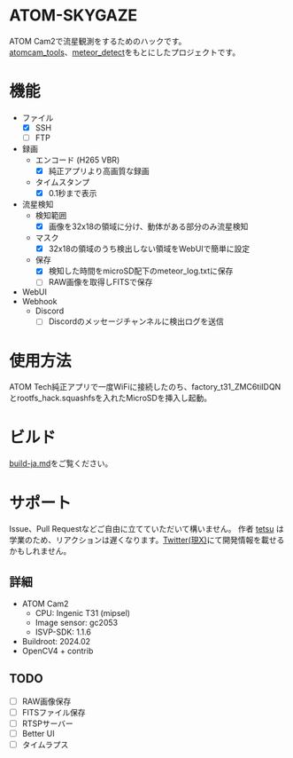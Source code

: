 # ATOM-SKYGAZE
ATOM Cam2で流星観測をするためのハックです。<br>
[atomcam_tools](https://github.com/mnakada/atomcam_tools)、[meteor_detect](https://github.com/kin-hasegawa/meteor-detect)をもとにしたプロジェクトです。

# 機能
 - ファイル
    - [x] SSH
    - [ ] FTP
 - 録画
    - エンコード (H265 VBR)
      - [x] 純正アプリより高画質な録画
    - タイムスタンプ 
      - [x] 0.1秒まで表示
 - 流星検知
    - 検知範囲
      - [x] 画像を32x18の領域に分け、動体がある部分のみ流星検知
    - マスク
      - [x] 32x18の領域のうち検出しない領域をWebUIで簡単に設定
    - 保存
      - [x] 検知した時間をmicroSD配下のmeteor_log.txtに保存
      - [ ] RAW画像を取得しFITSで保存
 - WebUI
 - Webhook
   - Discord
     - [ ] Discordのメッセージチャンネルに検出ログを送信

# 使用方法
ATOM Tech純正アプリで一度WiFiに接続したのち、factory_t31_ZMC6tiIDQNとrootfs_hack.squashfsを入れたMicroSDを挿入し起動。

# ビルド
[build-ja.md](./build-ja.md)をご覧ください。

# サポート
Issue、Pull Requestなどご自由に立てていただいて構いません。
作者 [tetsu](https://github.com/360tetsu360) は学業のため、リアクションは遅くなります。[Twitter(現X)](https://twitter.com/tmmgq)にて開発情報を載せるかもしれません。

## 詳細
 - ATOM Cam2
   - CPU: Ingenic T31 (mipsel)
   - Image sensor: gc2053
   - ISVP-SDK: 1.1.6
 - Buildroot: 2024.02
 - OpenCV4 + contrib

## TODO
- [ ] RAW画像保存
- [ ] FITSファイル保存
- [ ] RTSPサーバー
- [ ] Better UI
- [ ] タイムラプス
